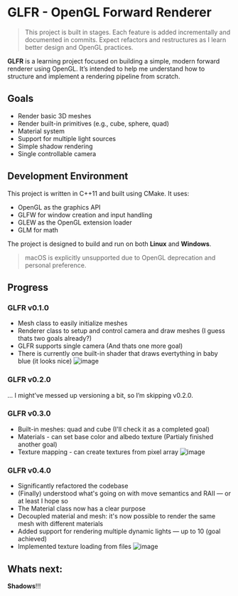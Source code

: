 # GLFR - OpenGL Forward Renderer
> This project is built in stages. Each feature is added incrementally and documented in commits. Expect refactors and restructures as I learn better design and OpenGL practices.

**GLFR** is a learning project focused on building a simple, modern forward renderer using OpenGL. It’s intended to help me understand how to structure and implement a rendering pipeline from scratch.

## Goals
- Render basic 3D meshes
- Render built-in primitives (e.g., cube, sphere, quad)
- Material system
- Support for multiple light sources
- Simple shadow rendering
- Single controllable camera

## Development Environment

This project is written in C++11 and built using CMake. It uses:
- OpenGL as the graphics API
- GLFW for window creation and input handling
- GLEW as the OpenGL extension loader
- GLM for math
  
The project is designed to build and run on both **Linux** and **Windows**.

> macOS is explicitly unsupported due to OpenGL deprecation and personal preference.

## Progress
### GLFR v0.1.0
- Mesh class to easily initialize meshes
- Renderer class to setup and control camera and draw meshes (I guess thats two goals already?)
- GLFR supports single camera (And thats one more goal)
- There is currently one built-in shader that draws evertything in baby blue (it looks nice)
![image](https://github.com/user-attachments/assets/d69cf779-8ddf-43ee-9317-0fa5bfb9f145)

### GLFR v0.2.0
...
I might’ve messed up versioning a bit, so I’m skipping v0.2.0.

### GLFR v0.3.0
- Built-in meshes: quad and cube (I'll check it as a completed goal)
- Materials - can set base color and albedo texture (Partialy finished another goal)
- Texture mapping - can create textures from pixel array
![image](https://github.com/user-attachments/assets/04d65cb2-1c13-4e74-b134-5bbe4e28657d)

### GLFR v0.4.0
- Significantly refactored the codebase
- (Finally) understood what's going on with move semantics and RAII — or at least I hope so
- The Material class now has a clear purpose
- Decoupled material and mesh: it's now possible to render the same mesh with different materials
- Added support for rendering multiple dynamic lights — up to 10 (goal achieved)
- Implemented texture loading from files
![image](https://github.com/user-attachments/assets/1b5aa000-5520-4984-b63e-5860f50c168c)

## Whats next:
**Shadows**!!!
